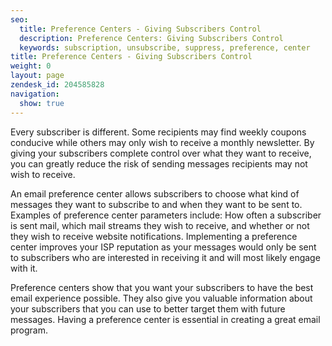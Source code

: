 ```yaml
---
seo:
  title: Preference Centers - Giving Subscribers Control
  description: Preference Centers: Giving Subscribers Control
  keywords: subscription, unsubscribe, suppress, preference, center
title: Preference Centers - Giving Subscribers Control
weight: 0
layout: page
zendesk_id: 204585828
navigation:
  show: true
---
```


Every subscriber is different. Some recipients may find weekly coupons conducive while others may only wish to receive a monthly newsletter. By giving your subscribers complete control over what they want to receive, you can greatly reduce the risk of sending messages recipients may not wish to receive.&nbsp;

An email preference center allows subscribers to choose what kind of messages they want to subscribe to and when they want to be sent to. Examples of preference center parameters include: How often a subscriber is sent mail, which mail streams they wish to receive, and whether or not they wish to receive website notifications. Implementing a preference center improves your ISP reputation as your messages would only be sent to subscribers who are interested in receiving it and will most likely engage with it.&nbsp;

Preference centers show that you want your subscribers to have the best email experience possible. They also give you valuable information about your subscribers that you can use to better target them with future messages. Having a preference center is essential in creating a great email program. &nbsp;

&nbsp;
